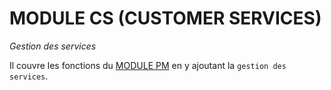 # **MODULE CS (CUSTOMER SERVICES)**

_Gestion des services_

Il couvre les fonctions du [MODULE PM]() en y ajoutant la `gestion des services`.
